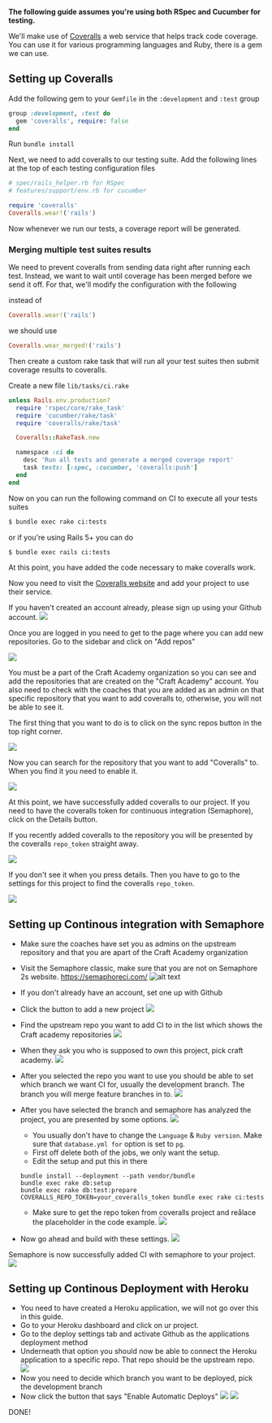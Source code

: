  **The following guide assumes you're using both RSpec and Cucumber for testing.**

We'll make use of [Coveralls](https://coveralls.io/) a web service that helps track code coverage.
You can use it for various programming languages and Ruby, there is a gem we can use.

## Setting up Coveralls

Add the following gem to your `Gemfile` in the `:development` and `:test` group

```ruby
group :development, :test do
  gem 'coveralls', require: false
end
```

Run `bundle install`

Next, we need to add coveralls to our testing suite. Add the following lines at the top of each testing
configuration files

```ruby
# spec/rails_helper.rb for RSpec
# features/support/env.rb for cucumber

require 'coveralls'
Coveralls.wear!('rails')
```

Now whenever we run our tests, a coverage report will be generated.

### Merging multiple test suites results

We need to prevent coveralls from sending data right after running each test.
Instead, we want to wait until coverage has been merged before we send it off.
For that, we'll modify the configuration with the following

instead of
```ruby
Coveralls.wear!('rails')
```

we should use
```ruby
Coveralls.wear_merged!('rails')
```

Then create a custom rake task that will run all your test suites then submit coverage results to coveralls.

Create a new file `lib/tasks/ci.rake`

```ruby
unless Rails.env.production?
  require 'rspec/core/rake_task'
  require 'cucumber/rake/task'
  require 'coveralls/rake/task'

  Coveralls::RakeTask.new

  namespace :ci do
    desc 'Run all tests and generate a merged coverage report'
    task tests: [:spec, :cucumber, 'coveralls:push']
  end
end
```

Now on you can run the following command on CI to execute all your tests suites

```bash
$ bundle exec rake ci:tests
```

or if you're using Rails 5+ you can do

```bash
$ bundle exec rails ci:tests
```

At this point, you have added the code necessary to make coveralls work.

Now you need to visit the [Coveralls website](https://coveralls.io/) and add your project to use their service. 

If you haven't created an account already, please sign up using your Github account.
![](https://raw.githubusercontent.com/CraftAcademyLabs/ca_course/c9bc41ab6e545fa807f956880f63ddd9a300c336/guides/coveralls-ci-cd/14_coveralls-sign-up.png)

Once you are logged in you need to get to the page where you can add new repositories. Go to the sidebar and click on "Add repos"

![](https://raw.githubusercontent.com/CraftAcademyLabs/ca_course/c9bc41ab6e545fa807f956880f63ddd9a300c336/guides/coveralls-ci-cd/15_coveralls-add%20repos.jpg)

You must be a part of the Craft Academy organization so you can see and add the repositories that are created on the "Craft Academy" account. You also need to check with the coaches that you are added as an admin on that specific repository that you want to add coveralls to, otherwise, you will not be able to see it. 

The first thing that you want to do is to click on the sync repos button in the top right corner. 

![](https://raw.githubusercontent.com/CraftAcademyLabs/ca_course/c9bc41ab6e545fa807f956880f63ddd9a300c336/guides/coveralls-ci-cd/16_coveralls-sync-repo.png)

Now you can search for the repository that you want to add "Coveralls" to. When you find it you need to enable it.

![](https://raw.githubusercontent.com/CraftAcademyLabs/ca_course/c9bc41ab6e545fa807f956880f63ddd9a300c336/guides/coveralls-ci-cd/17_coveralls-enabled.png)

At this point, we have successfully added coveralls to our project. If you need to have the coveralls token for continuous integration (Semaphore), click on the Details button.

If you recently added coveralls to the repository you will be presented by the coveralls `repo_token` straight away. 

![](https://raw.githubusercontent.com/CraftAcademyLabs/ca_course/c9bc41ab6e545fa807f956880f63ddd9a300c336/guides/coveralls-ci-cd/18_coveralls-repo-token.png)

If you don't see it when you press details. Then you have to go to the settings for this project to find the coveralls `repo_token`.

![](https://raw.githubusercontent.com/CraftAcademyLabs/ca_course/c9bc41ab6e545fa807f956880f63ddd9a300c336/guides/coveralls-ci-cd/19_coveralls-setting-repo-token.png)

## Setting up Continous integration with Semaphore


* Make sure the coaches have set you as admins on the upstream repository and that you are apart of the Craft Academy organization

* Visit the Semaphore classic, make sure that you are not on Semaphore 2s website. https://semaphoreci.com/
![alt text](https://raw.githubusercontent.com/CraftAcademyLabs/ca_course/master/guides/coveralls-ci-cd/01_semaphore-pick-classic.png "Logo Title Text 1")

 * If you don't already have an account, set one up with Github
* Click the button to add a new project
![](https://raw.githubusercontent.com/CraftAcademyLabs/ca_course/master/guides/coveralls-ci-cd/02_semaphore-add-project.png)
* Find the upstream repo you want to add CI to in the list which shows the Craft academy repositories
![](https://raw.githubusercontent.com/CraftAcademyLabs/ca_course/master/guides/coveralls-ci-cd/03_semaphore-select-repo.png)
* When they ask you who is supposed to own this project, pick craft academy.
![](https://raw.githubusercontent.com/CraftAcademyLabs/ca_course/master/guides/coveralls-ci-cd/05_select-owner.png)
* After you selected the repo you want to use you should be able to set which branch we want CI for, usually the development branch. The branch you will merge feature branches in to.
![](https://raw.githubusercontent.com/CraftAcademyLabs/ca_course/master/guides/coveralls-ci-cd/04_semaphore-select-branch.png)
* After you have selected the branch and semaphore has analyzed the project, you are presented by some options.
![](https://raw.githubusercontent.com/CraftAcademyLabs/ca_course/master/guides/coveralls-ci-cd/06_semaphore_analyzing-repo.png)
  * You usually don't have to change the `Language` & `Ruby version`. Make sure that `database.yml for` option is set to `pg`.
  * First off delete both of the jobs, we only want the setup.
  * Edit the setup and put this in there
  ```
  bundle install --deployment --path vendor/bundle
  bundle exec rake db:setup
  bundle exec rake db:test:prepare
  COVERALLS_REPO_TOKEN=your_coveralls_token bundle exec rake ci:tests
  ```
  * Make sure to get the repo token from coveralls project and reålace the placeholder in the code example.
  ![](https://raw.githubusercontent.com/CraftAcademyLabs/ca_course/master/guides/coveralls-ci-cd/07_semaphore-project-settings.png)
* Now go ahead and build with these settings.
![](https://raw.githubusercontent.com/CraftAcademyLabs/ca_course/master/guides/coveralls-ci-cd/08_semaphore-build-with-settings.png)
  
Semaphore is now successfully added CI with semaphore to your project.
![](https://raw.githubusercontent.com/CraftAcademyLabs/ca_course/master/guides/coveralls-ci-cd/09_semaphore-complete.png)

## Setting up Continous Deployment with Heroku

* You need to have created a Heroku application, we will not go over this in this guide.
* Go to your Heroku dashboard and click on ur project. 
* Go to the deploy settings tab and activate Github as the applications deployment method
* Underneath that option you should now be able to connect the Heroku application to a specific repo. That repo should be the upstream repo. 
![](https://raw.githubusercontent.com/CraftAcademyLabs/ca_course/master/guides/coveralls-ci-cd/11_heroku-deployment-method.png)
* Now you need to decide which branch you want to be deployed, pick the development branch
* Now click the button that says "Enable Automatic Deploys"
![](https://raw.githubusercontent.com/CraftAcademyLabs/ca_course/cab620cfb4def367334fa2f95b9e4e8ba25c49e1/guides/coveralls-ci-cd/12_heroku-automatic-deploys.png)
![](https://raw.githubusercontent.com/CraftAcademyLabs/ca_course/cab620cfb4def367334fa2f95b9e4e8ba25c49e1/guides/coveralls-ci-cd/13_heroku-auto-deploy-enabled.png)

DONE!